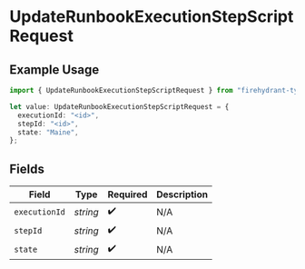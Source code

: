 # UpdateRunbookExecutionStepScriptRequest

## Example Usage

```typescript
import { UpdateRunbookExecutionStepScriptRequest } from "firehydrant-typescript-sdk/models/operations";

let value: UpdateRunbookExecutionStepScriptRequest = {
  executionId: "<id>",
  stepId: "<id>",
  state: "Maine",
};
```

## Fields

| Field              | Type               | Required           | Description        |
| ------------------ | ------------------ | ------------------ | ------------------ |
| `executionId`      | *string*           | :heavy_check_mark: | N/A                |
| `stepId`           | *string*           | :heavy_check_mark: | N/A                |
| `state`            | *string*           | :heavy_check_mark: | N/A                |